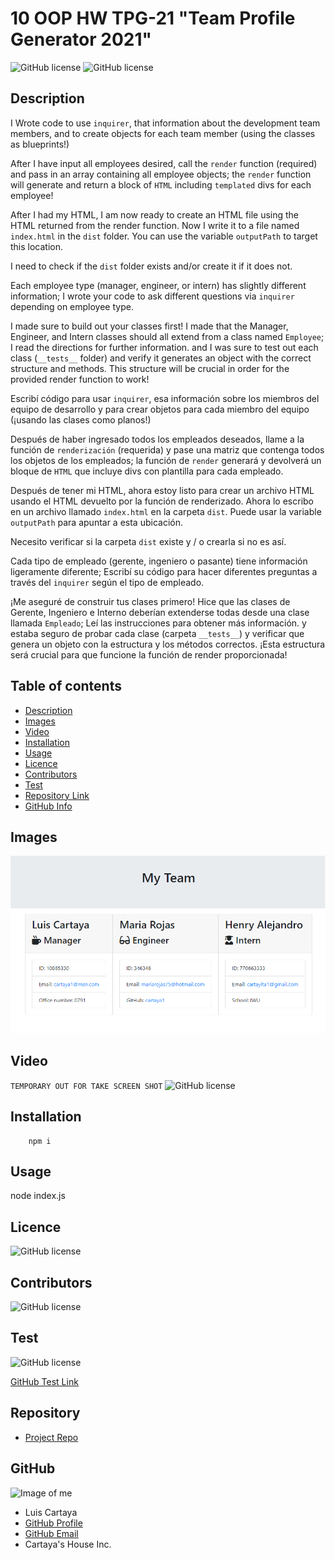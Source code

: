 
# **10 OOP HW TPG-21 "Team Profile Generator 2021"**

![GitHub license](https://img.shields.io/badge/Made%20by-%40cartaya1-orange)
![GitHub license](https://img.shields.io/badge/license-MIT-blue.svg)

## Description

I Wrote code to use `inquirer`, that information about the development team members, and to create objects for each team member (using the classes as blueprints!)

After I have input all employees desired, call the `render` function (required) and pass in an array containing all employee objects; the `render` function will generate and return a block of `HTML` including `templated` divs for each employee!

After I had my HTML, I am now ready to create an HTML file using the HTML returned from the render function. Now I write it to a file named `index.html` in the `dist` folder. You can use the variable `outputPath` to target this location.

I need to check if the `dist` folder exists and/or create it if it does not.

Each employee type (manager, engineer, or intern) has slightly different information; I wrote your code to ask different questions via `inquirer` depending on employee type.

I made sure to build out your classes first! I made that the Manager, Engineer, and Intern classes should all extend from a class named `Employee`; I read the directions for further information. and I was sure to test out each class (`__tests__` folder) and verify it generates an object with the correct structure and methods. This structure will be crucial in order for the provided render function to work!


Escribí código para usar `inquirer`, esa información sobre los miembros del equipo de desarrollo y para crear objetos para cada miembro del equipo (¡usando las clases como planos!)

Después de haber ingresado todos los empleados deseados, llame a la función de `renderización` (requerida) y pase una matriz que contenga todos los objetos de los empleados; la función de `render` generará y devolverá un bloque de `HTML` que incluye divs con plantilla para cada empleado.

Después de tener mi HTML, ahora estoy listo para crear un archivo HTML usando el HTML devuelto por la función de renderizado. Ahora lo escribo en un archivo llamado `index.html` en la carpeta `dist`. Puede usar la variable `outputPath` para apuntar a esta ubicación.

Necesito verificar si la carpeta `dist` existe y / o crearla si no es así.

Cada tipo de empleado (gerente, ingeniero o pasante) tiene información ligeramente diferente; Escribí su código para hacer diferentes preguntas a través del `inquirer` según el tipo de empleado.

¡Me aseguré de construir tus clases primero! Hice que las clases de Gerente, Ingeniero e Interno deberían extenderse todas desde una clase llamada `Empleado`; Leí las instrucciones para obtener más información. y estaba seguro de probar cada clase (carpeta `__tests__`) y verificar que genera un objeto con la estructura y los métodos correctos. ¡Esta estructura será crucial para que funcione la función de render proporcionada!

## Table of contents

- [Description](#Description)
- [Images](#Images)
- [Video](#Video)
- [Installation](#Installation)
- [Usage](#Usage)
- [Licence](#Licence)
- [Contributors](#Contributors)
- [Test](#Test)
- [Repository Link](#Repository)
- [GitHub Info](#GitHub) 


## Images 

![GitHub license](./dist/myTeam.png)


## Video

`TEMPORARY OUT FOR TAKE SCREEN SHOT`
![GitHub license](./dist/shortvideo.gif)


## Installation

        npm i

## Usage

node index.js

## Licence

![GitHub license](https://img.shields.io/badge/license-MIT-blue.svg)

## Contributors

![GitHub license](https://img.shields.io/badge/Made%20by-%40cartaya1-orange)

## Test

![GitHub license](https://img.shields.io/badge/test-100%25-success)

[GitHub Test Link](https://cartaya1.github.io/TPG-21/)


## Repository

- [Project Repo](https://github.com/cartaya1/RTPG-21)

## GitHub

![Image of me](https://avatars.githubusercontent.com/u/85638758?v=4)
- Luis Cartaya
- [GitHub Profile](https://github.com/cartaya1)
- [GitHub Email](cartaya1@msn.com)
- Cartaya's House Inc.